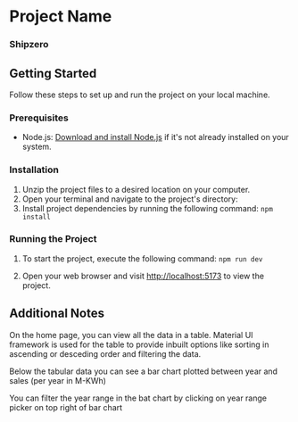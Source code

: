 # Project Name

### Shipzero

## Getting Started

Follow these steps to set up and run the project on your local machine.

### Prerequisites

- Node.js: [Download and install Node.js](https://nodejs.org/en/download/) if it's not already installed on your system.

### Installation

1. Unzip the project files to a desired location on your computer.
2. Open your terminal and navigate to the project's directory:
3. Install project dependencies by running the following command: `npm install `

### Running the Project

1. To start the project, execute the following command: `npm run dev`

2. Open your web browser and visit [http://localhost:5173](http://localhost:5173) to view the project.


## Additional Notes

On the home page, you can view all the data in a table. Material UI framework is used for the table to provide inbuilt options
like sorting in ascending or desceding order and filtering the data.

Below the tabular data you can see a bar chart plotted between year and sales (per year in M-KWh)

You can filter the year range in the bat chart by clicking on year range picker on top right of bar chart
